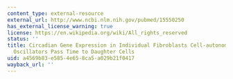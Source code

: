 ```yaml
---
content_type: external-resource
external_url: http://www.ncbi.nlm.nih.gov/pubmed/15550250
has_external_license_warning: true
license: https://en.wikipedia.org/wiki/All_rights_reserved
status: ''
title: Circadian Gene Expression in Individual Fibroblasts Cell-autonomous and Self-sustained
  Oscillators Pass Time to Daughter Cells
uid: a4569b83-e585-4e65-8ca5-a029b21f0417
wayback_url: ''
---
```

